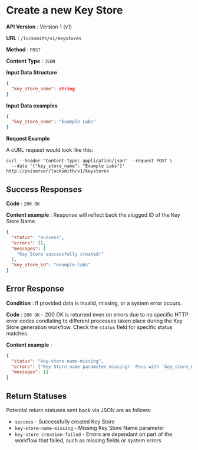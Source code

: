 # Create a new Key Store

**API Version** : Version 1 (v1)

**URL** : `/locksmith/v1/keystores`

**Method** : `POST`

**Content Type** : `JSON`

**Input Data Structure**

```json
{
  "key_store_name": string
}
```

**Input Data examples**

```json
{
  "key_store_name": "Example Labs"
}
```

**Request Example**

A cURL request would look like this:

```
curl --header "Content-Type: application/json" --request POST \
  --data '{"key_store_name": "Example Labs"}' http://pkiserver/locksmith/v1/keystores
```

## Success Responses

**Code** : `200 OK`

**Content example** : Response will reflect back the slugged ID of the Key Store Name.

```json
{
  "status": "success",
  "errors": [],
  "messages": [
    "Key Store successfully created!"
  ],
  "key_store_id": "example-labs"
}
```

## Error Response

**Condition** : If provided data is invalid, missing, or a system error occurs.

**Code** : `200 OK` - 200 OK is returned even on errors due to no specific HTTP error codes corellating to different processes taken place during the Key Store generation workflow.  Check the `status` field for specific status matches.

**Content example** :

```json
{
  "status": "key-store-name-missing",
  "errors": ["Key Store name parameter missing!  Pass with `key_store_name`"],
  "messages": []
}
```

## Return Statuses

Potential return statuses sent back via JSON are as follows:

- `success` - Successfully created Key Store
- `key-store-name-missing` - Missing Key Store Name parameter
- `key-store-creation-failed` - Errors are dependant on part of the workflow that failed, such as missing fields or system errors

